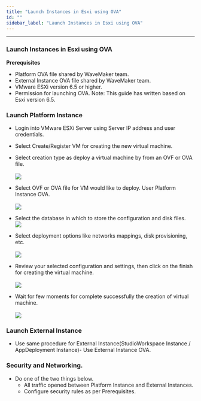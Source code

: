 ```yaml
---
title: "Launch Instances in Esxi using OVA"
id: ""
sidebar_label: "Launch Instances in Esxi using OVA"
---
```

---

### Launch Instances in Esxi using OVA  
 **Prerequisites**
 - Platform OVA file shared by WaveMaker team.
 - External Instance OVA file shared by WaveMaker team. 
 - VMware ESXi version 6.5 or higher.
 - Permission for launching OVA.
  Note: This guide has written based on Esxi version 6.5.

 ### Launch Platform Instance
 
- Login into VMware ESXi Server using  Server IP address and user credentials. 
- Select Create/Register VM for creating the new virtual machine.
- Select creation type as deploy a virtual machine by from an OVF or OVA file.
    <br/><br/>
    [![](/learn/assets/wme-setup/vm-creation-by-using-ova/select-vm-creation-type.png)](/learn/assets/wme-setup/vm-creation-by-using-ova/select-vm-creation-type.png)

- Select OVF or OVA file for VM would like to deploy. User Platform Instance OVA.
    <br/><br/>
    [![](/learn/assets/wme-setup/vm-creation-by-using-ova/selecting-the-ovf-template-for-deploy.png)](/learn/assets//wme-setup/vm-creation-by-using-ova/selecting-the-ovf-template-for-deploy.png)

- Select the database in which to store the configuration and disk files.
    <br/>
    [![](/learn/assets/wme-setup/vm-creation-by-using-ova/selecting-the-database-for-storage.png)](/learn/assets/wme-setup/vm-creation-by-using-ova/selecting-the-database-for-storage.png)

- Select deployment options like networks mappings, disk provisioning, etc.
    <br/><br/>
    [![](/learn/assets/wme-setup/vm-creation-by-using-ova/selecting-the-deployment-options-and-networking.png)](/learn/assets/wme-setup/vm-creation-by-using-ova/selecting-the-database-for-storage.png)

- Review your selected configuration and settings, then click on the finish for creating the virtual machine. 
    <br/><br/>
    [![](/learn/assets/wme-setup/vm-creation-by-using-ova/review-the-settings.png)](/learn/assets/wme-setup/vm-creation-by-using-ova/review-the-settings.png)

- Wait for few moments for complete successfully the creation of virtual machine.
    <br/><br/>
    [![](/learn/assets/wme-setup/vm-creation-by-using-ova/created-vm-show-in-dashboard.png.png)](/learn/assets/wme-setup/vm-creation-by-using-ova/created-vm-show-in-dashboard.png)
    
### Launch External Instance 
- Use same procedure for External Instance(StudioWorkspace Instance / AppDeployment Instance)- Use External Instance OVA.

### Security and Networking.
- Do one of the two things below. 
    - All traffic opened between Platform Instance and External Instances.
    - Configure security rules as per Prerequisites.